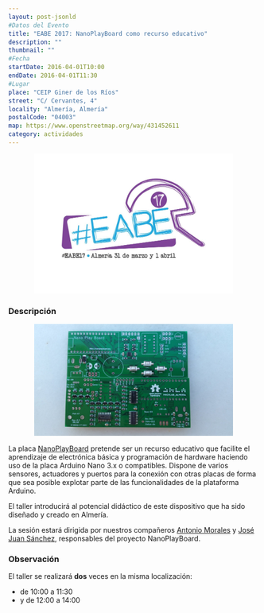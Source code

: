 ```yaml
---
layout: post-jsonld
#Datos del Evento
title: "EABE 2017: NanoPlayBoard como recurso educativo"
description: ""
thumbnail: ""
#Fecha
startDate: 2016-04-01T10:00
endDate: 2016-04-01T11:30
#Lugar
place: "CEIP Giner de los Ríos"
street: "C/ Cervantes, 4"
locality: "Almería, Almería"
postalCode: "04003"
map: https://www.openstreetmap.org/way/431452611
category: actividades
---
```


<p align="center">
  <img src="/recursos/2017-03-31/logo-eabe.jpg" width="400" alt="cartel EABE 2017" />
</p>

### Descripción


<p align="center">
  <img src="/recursos/2017-04-01/foto-nanoplayboard.jpg" width="400" alt="placa NanoPlayBoard" />
</p>


La placa [NanoPlayBoard](http://nanoplayboard.org/) pretende ser un recurso educativo que facilite el aprendizaje de electrónica básica y programación de hardware haciendo uso de la placa Arduino Nano 3.x o compatibles. Dispone de varios sensores, actuadores y puertos para la conexión con otras placas de forma que sea posible explotar parte de las funcionalidades de la plataforma Arduino.

El taller introducirá al potencial didáctico de este dispositivo que ha sido diseñado y creado en Almería.

La sesión estará dirigida por nuestros compañeros [Antonio Morales](https://foro.hacklabalmeria.net/users/AMR) y [José Juan Sánchez](https://foro.hacklabalmeria.net/users/josejuansanchez), responsables del proyecto NanoPlayBoard.

### Observación

El taller se realizará __dos__ veces en la misma localización:

- de 10:00 a 11:30
- y de 12:00 a 14:00

